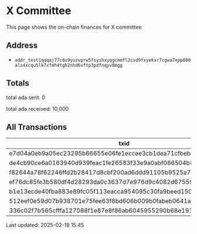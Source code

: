 
# X Committee

This page shows the on-chain finances for X committee

## Address

- `addr_test1qqqaj77c8u9yuzvprw5fsyshxyqgcmmfl2cvd9fxyekxr7cgwa7epp080als4xcqu5lk7xfmh4tgh2nhd6vftp3pdfnqyv8mgg`

## Totals

total ada sent: 0

total ada received: 10,000

## All Transactions

| txid | epoch_no | block_height |
| --- | --- | --- |
| e7d04a0eb9a05ec23295b66655e06fe1eccee3cb1dea71cfbeb932700c06ee4c | 50 | 3199950 |
| de4cb90ce6a0163940d939feac1fe26583f33e9a0abf086504b8e051580682fb | 198 | 3199952 |
| f82644a78f62246ffd2b28417d8cbf200ad6ddd91105b9525a7b98031953e63b | 199 | 3208251 |
| ef76dc85fe3b580df4d28293da0c3637d7e976d9c4082d675595e4b6f0fd8add | 199 | 3208310 |
| b1e13ecde40fba883e89fc05f113eacca954095c30fa9beed150cd4727d93b10 | 199 | 3208442 |
| 512eef0e59d07b938701e75fee63f8bd606b009b0fabeb0641aab1c0bffb9db5 | 199 | 3208623 |
| 336c02f7b565cfffa127088f1e87e8f86ab6045955290b68e1915cfa9093dba5 | 199 | 3208696 |


Last updated: 2025-02-19 15:45
